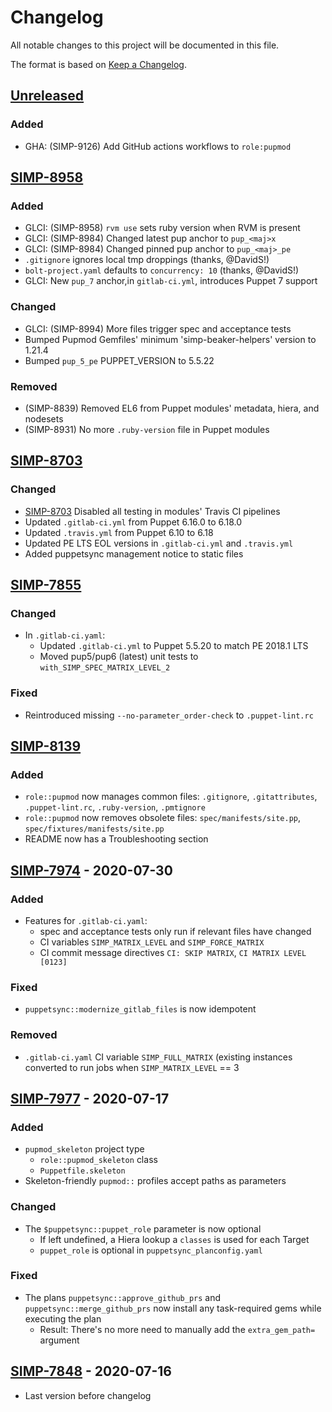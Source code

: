 # Changelog
All notable changes to this project will be documented in this file.

The format is based on [Keep a Changelog](https://keepachangelog.com/en/1.0.0/).

## [Unreleased]

### Added

- GHA: (SIMP-9126) Add GitHub actions workflows to `role:pupmod`

## [SIMP-8958]

### Added

- GLCI: (SIMP-8958) `rvm use` sets ruby version when RVM is present
- GLCI: (SIMP-8984) Changed latest pup anchor to `pup_<maj>x`
- GLCI: (SIMP-8984) Changed pinned pup anchor to `pup_<maj>_pe`
- `.gitignore` ignores local tmp droppings (thanks, @DavidS!)
- `bolt-project.yaml` defaults to `concurrency: 10` (thanks, @DavidS!)
- GLCI: New `pup_7` anchor,in `gitlab-ci.yml`, introduces Puppet 7 support

### Changed

- GLCI: (SIMP-8994) More files trigger spec and acceptance tests
- Bumped Pupmod Gemfiles' minimum 'simp-beaker-helpers' version to 1.21.4
- Bumped `pup_5_pe` PUPPET_VERSION to 5.5.22

### Removed

- (SIMP-8839) Removed EL6 from Puppet modules' metadata, hiera, and nodesets
- (SIMP-8931) No more `.ruby-version` file in Puppet modules

## [SIMP-8703]

### Changed

- [SIMP-8703] Disabled all testing in modules' Travis CI pipelines
- Updated `.gitlab-ci.yml` from Puppet 6.16.0 to 6.18.0
- Updated `.travis.yml` from Puppet 6.10 to 6.18
- Updated PE LTS EOL versions in `.gitlab-ci.yml` and `.travis.yml`
- Added puppetsync management notice to static files

## [SIMP-7855]

### Changed

- In `.gitlab-ci.yaml`:
  - Updated `.gitlab-ci.yml` to Puppet 5.5.20 to match PE 2018.1 LTS
  - Moved pup5/pup6 (latest) unit tests to `with_SIMP_SPEC_MATRIX_LEVEL_2`

### Fixed

- Reintroduced missing `--no-parameter_order-check` to `.puppet-lint.rc`


## [SIMP-8139]

### Added

- `role::pupmod` now manages common files: `.gitignore`,
  `.gitattributes`, `.puppet-lint.rc`, `.ruby-version`, `.pmtignore`
- `role::pupmod` now removes obsolete files: `spec/manifests/site.pp`,
  `spec/fixtures/manifests/site.pp`
- README now has a Troubleshooting section


## [SIMP-7974] - 2020-07-30

### Added

- Features for `.gitlab-ci.yaml`:
  - spec and acceptance tests only run if relevant files have changed
  - CI variables `SIMP_MATRIX_LEVEL` and `SIMP_FORCE_MATRIX`
  - CI commit message directives `CI: SKIP MATRIX`, `CI MATRIX LEVEL [0123]`

### Fixed

- `puppetsync::modernize_gitlab_files` is now idempotent

### Removed

- `.gitlab-ci.yaml` CI variable `SIMP_FULL_MATRIX` (existing instances
  converted to run jobs when `SIMP_MATRIX_LEVEL` == 3

## [SIMP-7977] - 2020-07-17

### Added

- `pupmod_skeleton` project type
  - `role::pupmod_skeleton` class
  - `Puppetfile.skeleton`
- Skeleton-friendly `pupmod::` profiles accept paths as parameters

### Changed

- The `$puppetsync::puppet_role` parameter is now optional
  - If left undefined, a Hiera lookup a `classes` is used for each Target
  - `puppet_role` is optional in `puppetsync_planconfig.yaml`

### Fixed

- The plans `puppetsync::approve_github_prs` and `puppetsync::merge_github_prs`
  now install any task-required gems while executing the plan
  - Result: There's no more need to manually add the `extra_gem_path=` argument

## [SIMP-7848] - 2020-07-16

- Last version before changelog

[SIMP-7848]: https://github.com/op-ct/puppetsync/releases/tag/SIMP-7848
[SIMP-7977]: https://github.com/op-ct/puppetsync/compare/SIMP-7848...SIMP-7977
[SIMP-7974]: https://github.com/op-ct/puppetsync/compare/SIMP-7977...SIMP-7974
[SIMP-8139]: https://github.com/op-ct/puppetsync/compare/SIMP-7974...SIMP-8139
[SIMP-7855]: https://github.com/op-ct/puppetsync/compare/SIMP-8139...SIMP-7855
[SIMP-8703]: https://github.com/op-ct/puppetsync/compare/SIMP-7855...SIMP-8703
[SIMP-8958]: https://github.com/op-ct/puppetsync/compare/SIMP-8703...SIMP-8958
[Unreleased]: https://github.com/op-ct/puppetsync/compare/SIMP-8958...HEAD
